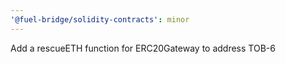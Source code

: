 ```yaml
---
'@fuel-bridge/solidity-contracts': minor
---
```


Add a rescueETH function for ERC20Gateway to address TOB-6
